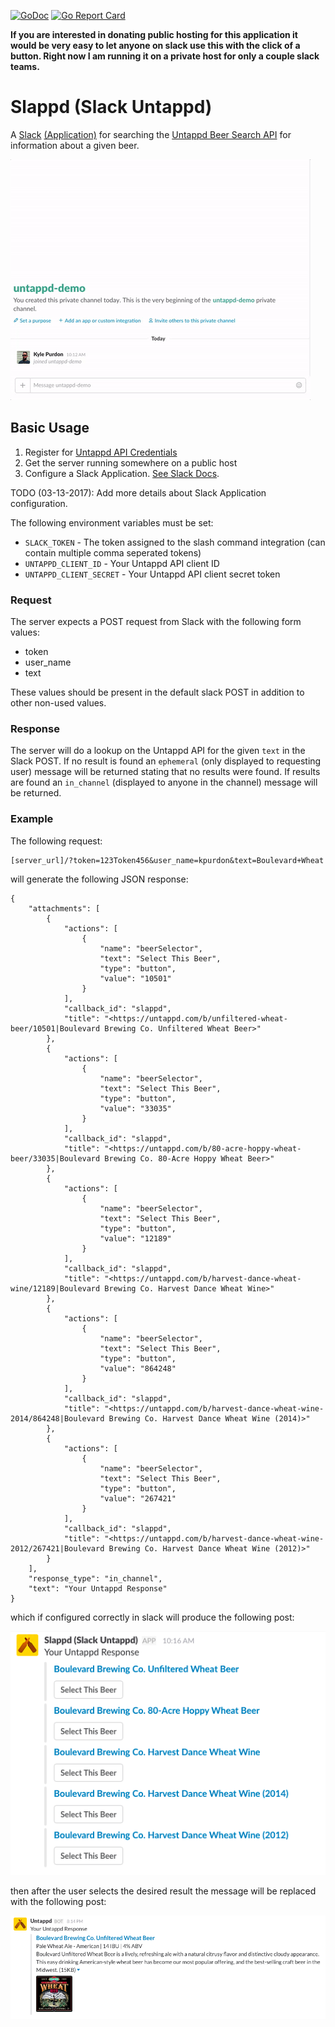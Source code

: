 [![GoDoc](https://godoc.org/github.com/kpurdon/slappd?status.svg)](https://godoc.org/github.com/kpurdon/slappd)
[![Go Report Card](https://goreportcard.com/badge/github.com/kpurdon/slappd)](https://goreportcard.com/report/github.com/kpurdon/slappd)

**If you are interested in donating public hosting for this application it would be very easy to let anyone on slack use this with the click of a button. Right now I am running it on a private host for only a couple slack teams.**

# Slappd (Slack Untappd)

A [Slack](https://slack.com/) [(Application)](https://api.slack.com/apps) for searching the [Untappd Beer Search API](https://untappd.com/api/docs#userbeers) for information about a given beer.

![Slappd Preview GIF](examples/slappd.gif)

## Basic Usage

1. Register for [Untappd API Credentials](https://untappd.com/api/register?register=new)
2. Get the server running somewhere on a public host
3. Configure a Slack Application. [See Slack Docs](https://api.slack.com/slash-commands).

TODO (03-13-2017): Add more details about Slack Application configuration.

The following environment variables must be set:

* `SLACK_TOKEN` - The token assigned to the slash command integration (can contain multiple comma seperated tokens)
* `UNTAPPD_CLIENT_ID` - Your Untappd API client ID
* `UNTAPPD_CLIENT_SECRET` - Your Untappd API client secret token

### Request

The server expects a POST request from Slack with the following form values:

* token
* user_name
* text

These values should be present in the default slack POST in addition to other non-used values.

### Response

The server will do a lookup on the Untappd API for the given `text` in the Slack POST. If no result is found an `ephemeral` (only displayed to requesting user) message will be returned stating that no results were found. If results are found an `in_channel` (displayed to anyone in the channel) message will be returned.

### Example

The following request:

```
[server_url]/?token=123Token456&user_name=kpurdon&text=Boulevard+Wheat
```

will generate the following JSON response:

```
{
    "attachments": [
        {
            "actions": [
                {
                    "name": "beerSelector",
                    "text": "Select This Beer",
                    "type": "button",
                    "value": "10501"
                }
            ],
            "callback_id": "slappd",
            "title": "<https://untappd.com/b/unfiltered-wheat-beer/10501|Boulevard Brewing Co. Unfiltered Wheat Beer>"
        },
        {
            "actions": [
                {
                    "name": "beerSelector",
                    "text": "Select This Beer",
                    "type": "button",
                    "value": "33035"
                }
            ],
            "callback_id": "slappd",
            "title": "<https://untappd.com/b/80-acre-hoppy-wheat-beer/33035|Boulevard Brewing Co. 80-Acre Hoppy Wheat Beer>"
        },
        {
            "actions": [
                {
                    "name": "beerSelector",
                    "text": "Select This Beer",
                    "type": "button",
                    "value": "12189"
                }
            ],
            "callback_id": "slappd",
            "title": "<https://untappd.com/b/harvest-dance-wheat-wine/12189|Boulevard Brewing Co. Harvest Dance Wheat Wine>"
        },
        {
            "actions": [
                {
                    "name": "beerSelector",
                    "text": "Select This Beer",
                    "type": "button",
                    "value": "864248"
                }
            ],
            "callback_id": "slappd",
            "title": "<https://untappd.com/b/harvest-dance-wheat-wine-2014/864248|Boulevard Brewing Co. Harvest Dance Wheat Wine (2014)>"
        },
        {
            "actions": [
                {
                    "name": "beerSelector",
                    "text": "Select This Beer",
                    "type": "button",
                    "value": "267421"
                }
            ],
            "callback_id": "slappd",
            "title": "<https://untappd.com/b/harvest-dance-wheat-wine-2012/267421|Boulevard Brewing Co. Harvest Dance Wheat Wine (2012)>"
        }
    ],
    "response_type": "in_channel",
    "text": "Your Untappd Response"
}
```

which if configured correctly in slack will produce the following post:

![Slappd Search Response](examples/search_response.png)

then after the user selects the desired result the message will be replaced with the following post:

![Slappd Select Response](examples/select_response.png)
